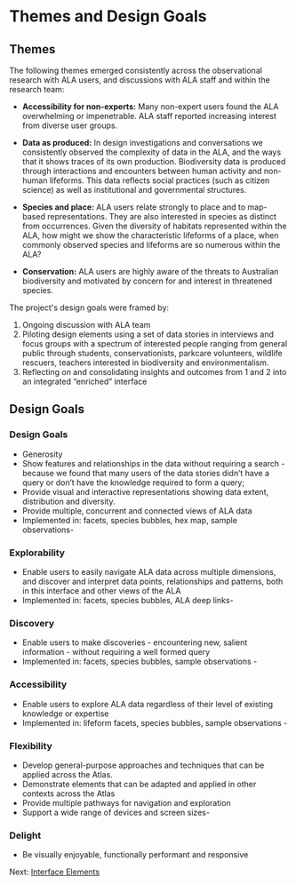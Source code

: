 # Themes and Design Goals

## Themes

The following themes emerged consistently across the observational research with ALA users, and discussions with ALA staff and within the research team:

- **Accessibility for non-experts:** Many non-expert users found the ALA overwhelming or impenetrable. ALA staff reported increasing interest from diverse user groups. 

- **Data as produced:** In design investigations and conversations we consistently observed the complexity of data in the ALA, and the ways that it shows traces of its own production. Biodiversity data is produced through interactions and encounters between human activity and non-human lifeforms. This data reflects social practices (such as citizen science) as well as institutional and governmental structures. 

- **Species and place:** ALA users relate strongly to place and to map-based representations. They are also interested in species as distinct from occurrences.
Given the diversity of habitats represented within the ALA, how might we show the characteristic lifeforms of a place, when commonly observed species and lifeforms are so numerous within the ALA?  

- **Conservation:** ALA users are highly aware of the threats to Australian biodiversity and motivated by concern for and interest in threatened species.


The project's design goals were framed by:
1. Ongoing discussion with ALA team
2. Piloting design elements using a set of data stories in interviews and focus groups with a spectrum of interested people ranging from general public through students, conservationists, parkcare volunteers, wildlife rescuers, teachers interested in biodiversity and environmentalism.
3. Reflecting on and consolidating insights and outcomes from 1 and 2 into an integrated “enriched” interface 


## Design Goals

### Design Goals
- Generosity
- Show features and relationships in the data without requiring a search - because we found that many users of the data stories didn’t have a query or don’t have the knowledge required to form a query; 
- Provide visual and interactive representations showing data extent, distribution and diversity.
- Provide multiple, concurrent and connected views of ALA data
- Implemented in: facets, species bubbles, hex map, sample observations- 

### Explorability
- Enable users to easily navigate ALA data across multiple dimensions, and discover and interpret data points, relationships and patterns, both in this interface and other views of the ALA
- Implemented in: facets, species bubbles, ALA deep links- 

### Discovery
- Enable users to make discoveries - encountering new, salient information - without requiring a well formed query
- Implemented in: facets, species bubbles, sample observations  - 

### Accessibility
- Enable users to explore ALA data regardless of their level of existing knowledge or expertise
- Implemented in: lifeform facets, species bubbles, sample observations  - 

### Flexibility
- Develop general-purpose approaches and techniques that can be applied across the Atlas.
- Demonstrate elements that can be adapted and applied in other contexts across the Atlas
- Provide multiple pathways for navigation and exploration
- Support a wide range of devices and screen sizes- 

### Delight
- Be visually enjoyable, functionally performant and responsive 

Next: [Interface Elements](interface-elements.md)


